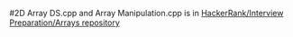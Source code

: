 #2D Array DS.cpp and Array Manipulation.cpp is in [HackerRank/Interview Preparation/Arrays repository](https://github.com/amitoj-singh/HackerRank/tree/master/interview%20preparation%20kit/arrays)
